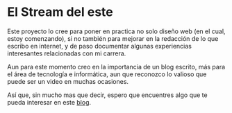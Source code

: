 # El Stream del este

Este proyecto lo cree para poner en practica no solo diseño web (en el cual, estoy
comenzando), si no también para mejorar en la redacción de lo que escribo en internet,
y de paso documentar algunas experiencias interesantes relacionadas con mi carrera.

Aun para este momento creo en la importancia de un blog escrito, más para el área
de tecnología e informática, aun que reconozco lo valioso que puede ser un video
en muchas ocasiones.

Así que, sin mucho mas que decir, espero que encuentres algo que te pueda interesar
en este [blog](https://blog.streameast.me).
